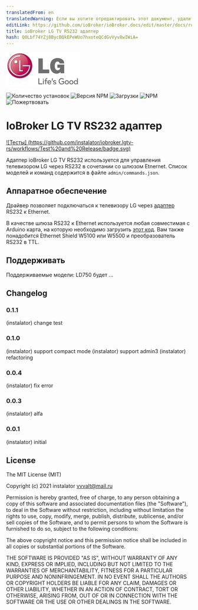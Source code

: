 ```yaml
---
translatedFrom: en
translatedWarning: Если вы хотите отредактировать этот документ, удалите поле «translationFrom», в противном случае этот документ будет снова автоматически переведен
editLink: https://github.com/ioBroker/ioBroker.docs/edit/master/docs/ru/adapterref/iobroker.lgtv-rs/README.md
title: ioBroker LG TV RS232 адаптер
hash: Q0Lbf74YZj8BycBQkEPeWUo7hxoteQCdGvVyv8wIWiA=
---
```

![Логотип](../../../en/adapterref/iobroker.lgtv-rs/admin/lg_admin.png)

![Количество установок](http://iobroker.live/badges/lgtv-rs-stable.svg)
![Версия NPM](http://img.shields.io/npm/v/iobroker.lgtv-rs.svg)
![Загрузки](https://img.shields.io/npm/dm/iobroker.lgtv-rs.svg)
![NPM](https://nodei.co/npm/iobroker.lgtv-rs.png?downloads=true)
![Пожертвовать](https://img.shields.io/badge/Donate-PayPal-green.svg)

# IoBroker LG TV RS232 адаптер
[![Тесты] (https://github.com/instalator/iobroker.lgtv-rs/workflows/Test%20and%20Release/badge.svg)](https://github.com/instalator/ioBroker.lgtv-rs/actions/)

Адаптер ioBroker LG TV RS232 используется для управления телевизором LG через RS232 в сочетании со шлюзом Etnernet.
Список моделей и команд содержится в файле `admin/commands.json`.

## Аппаратное обеспечение
Драйвер позволяет подключаться к телевизору LG через [адаптер](http://blog.instalator.ru/archives/744) RS232 к Ethernet.

В качестве шлюза RS232 к Ethernet используется любая совместимая с Arduino карта, на которую необходимо загрузить [этот код](https://github.com/stepansnigirev/ArduinoSerialToEthernet).
Вам также понадобится Ethernet Shield W5100 или W5500 и преобразователь RS232 в TTL.

## Поддерживать
Поддерживаемые модели: LD750 будет ...

## Changelog

### 0.1.1
  (instalator) change test

### 0.1.0
  (instalator) support compact mode
  (instalator) support admin3
  (instalator) refactoring

### 0.0.4
  (instalator) fix error

### 0.0.3
  (instalator) alfa

### 0.0.1
  (instalator) initial

## License
The MIT License (MIT)

Copyright (c) 2021 instalator <vvvalt@mail.ru>

Permission is hereby granted, free of charge, to any person obtaining a copy
of this software and associated documentation files (the "Software"), to deal
in the Software without restriction, including without limitation the rights
to use, copy, modify, merge, publish, distribute, sublicense, and/or sell
copies of the Software, and to permit persons to whom the Software is
furnished to do so, subject to the following conditions:

The above copyright notice and this permission notice shall be included in all
copies or substantial portions of the Software.

THE SOFTWARE IS PROVIDED "AS IS", WITHOUT WARRANTY OF ANY KIND, EXPRESS OR
IMPLIED, INCLUDING BUT NOT LIMITED TO THE WARRANTIES OF MERCHANTABILITY,
FITNESS FOR A PARTICULAR PURPOSE AND NONINFRINGEMENT. IN NO EVENT SHALL THE
AUTHORS OR COPYRIGHT HOLDERS BE LIABLE FOR ANY CLAIM, DAMAGES OR OTHER
LIABILITY, WHETHER IN AN ACTION OF CONTRACT, TORT OR OTHERWISE, ARISING FROM,
OUT OF OR IN CONNECTION WITH THE SOFTWARE OR THE USE OR OTHER DEALINGS IN THE
SOFTWARE.
